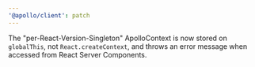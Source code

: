 ```yaml
---
'@apollo/client': patch
---
```


The "per-React-Version-Singleton" ApolloContext is now stored on `globalThis`, not `React.createContext`, and throws an error message when accessed from React Server Components.
